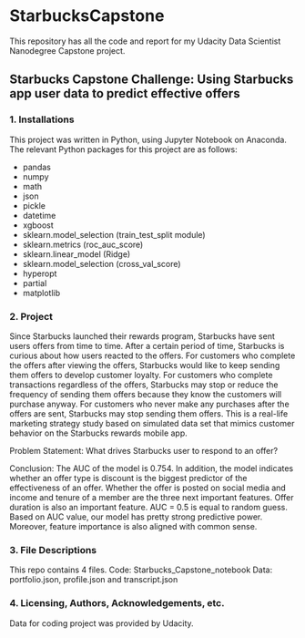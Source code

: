 # StarbucksCapstone
This repository has all the code and report for my Udacity Data Scientist Nanodegree Capstone project.

## Starbucks Capstone Challenge: Using Starbucks app user data to predict effective offers

### 1. Installations
This project was written in Python, using Jupyter Notebook on Anaconda. The relevant Python packages for this project are as follows:

- pandas
- numpy
- math
- json
- pickle
- datetime
- xgboost
- sklearn.model_selection (train_test_split module)
- sklearn.metrics (roc_auc_score)
- sklearn.linear_model (Ridge)
- sklearn.model_selection (cross_val_score)
- hyperopt
- partial
- matplotlib

### 2. Project
Since Starbucks launched their rewards program, Starbucks have sent users offers from time to time. After a certain period of time, Starbucks is curious about how users reacted to the offers. For customers who complete the offers after viewing the offers, Starbucks would like to keep sending them offers to develop customer loyalty. For customers who complete transactions regardless of the offers, Starbucks may stop or reduce the frequency of sending them offers because they know the customers will purchase anyway. For customers who never make any purchases after the offers are sent, Starbucks may stop sending them offers. This is a real-life marketing strategy study based on simulated data set that mimics customer behavior on the Starbucks rewards mobile app.

Problem Statement:
What drives Starbucks user to respond to an offer?

Conclusion:
The AUC of the model is 0.754. In addition, the model indicates whether an offer type is discount is the biggest predictor of the effectiveness of an offer. Whether the offer is posted on social media and income and tenure of a member are the three next important features. Offer duration is also an important feature. AUC = 0.5 is equal to random guess. Based on AUC value, our model has pretty strong predictive power. Moreover, feature importance is also aligned with common sense.

### 3. File Descriptions
This repo contains 4 files. 
Code: Starbucks_Capstone_notebook
Data: portfolio.json, profile.json and transcript.json

### 4. Licensing, Authors, Acknowledgements, etc.

Data for coding project was provided by Udacity.
